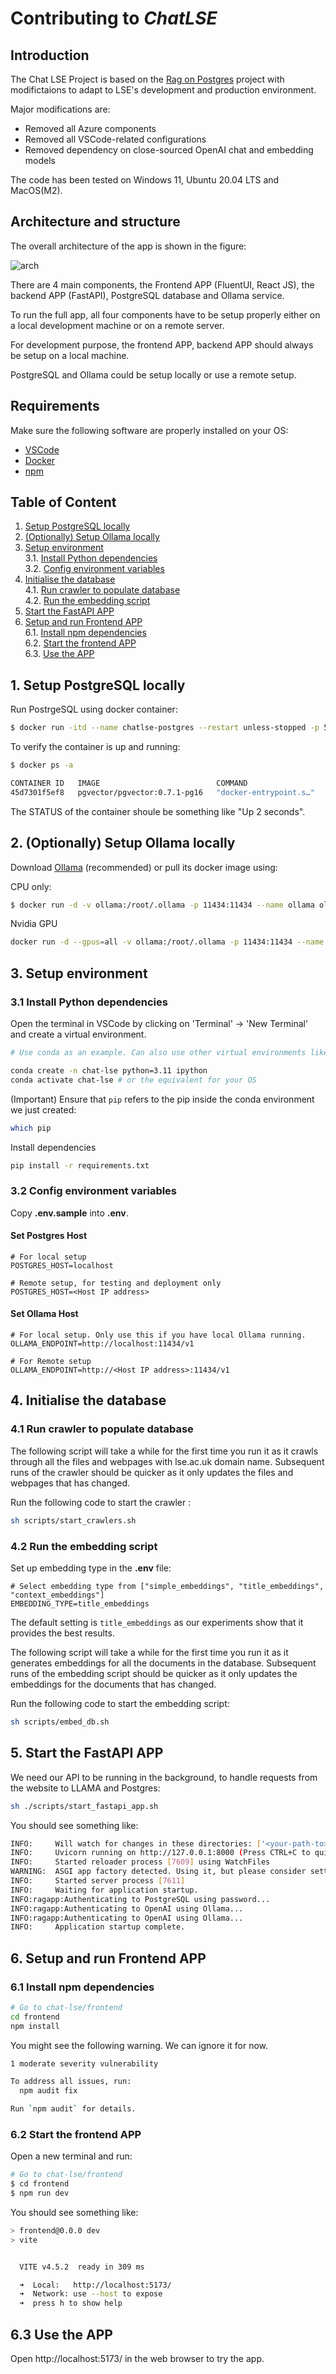 # Contributing to _ChatLSE_

## Introduction

The Chat LSE Project is based on the [Rag on Postgres](https://github.com/pamelafox/rag-on-postgres) project with modifictaions to adapt to LSE's development and production environment.

Major modifications are: 

- Removed all Azure components
- Removed all VSCode-related configurations
- Removed dependency on close-sourced OpenAI chat and embedding models

The code has been tested on Windows 11, Ubuntu 20.04 LTS and MacOS(M2).

## Architecture and structure

The overall architecture of the app is shown in the figure:

![arch](img/arch.png "Architecture of the app")

There are 4 main components, the Frontend APP (FluentUI, React JS), the backend APP (FastAPI), PostgreSQL database and Ollama service. 

To run the full app, all four components have to be setup properly either on a local development machine or on a remote server. 

For development purpose, the frontend APP, backend APP should always be setup on a local machine. 

PostgreSQL and Ollama could be setup locally or use a remote setup. 

## Requirements

Make sure the following software are properly installed on your OS: 

- [VSCode](https://code.visualstudio.com/)
- [Docker](https://docs.docker.com/engine/install/)
- [npm](https://docs.npmjs.com/downloading-and-installing-node-js-and-npm)

## Table of Content 
  1. [Setup PostgreSQL locally](#1-setup-postgresql-locally)
  2. [(Optionally) Setup Ollama locally](#2-optionally-setup-ollama-locally)
  3. [Setup environment](#3-setup-environment)  
      3.1. [Install Python dependencies](#31-install-python-dependencies)  
      3.2. [Config environment variables](#32-config-environment-variables)  
  4. [Initialise the database](#4-initialise-the-database)  
      4.1. [Run crawler to populate database](#41-run-crawler-to-populate-database)  
      4.2. [Run the embedding script](#42-run-the-embedding-script)  
  5. [Start the FastAPI APP](#5-start-the-fastapi-app)
  6. [Setup and run Frontend APP](#6-setup-and-run-frontend-app)  
      6.1. [Install npm dependencies](#61-install-npm-dependencies)  
      6.2. [Start the frontend APP](#62-start-the-frontend-app)  
      6.3. [Use the APP](#63-use-the-app)  

## 1. Setup PostgreSQL locally

Run PostrgeSQL using docker container:

```bash
$ docker run -itd --name chatlse-postgres --restart unless-stopped -p 5432:5432 -e POSTGRES_PASSWORD=chatlse -e POSTGRES_USER=chatlse -e POSTGRES_DB=chatlse -d pgvector/pgvector:0.7.1-pg16
```

To verify the container is up and running:

```bash
$ docker ps -a

CONTAINER ID   IMAGE                          COMMAND                  CREATED         STATUS         PORTS                                       NAMES
45d7301f5ef8   pgvector/pgvector:0.7.1-pg16   "docker-entrypoint.s…"   2 seconds ago   Up 2 seconds   0.0.0.0:5432->5432/tcp, :::5432->5432/tcp   chatlse-postgres
```

The STATUS of the container shoule be something like "Up 2 seconds".

## 2. (Optionally) Setup Ollama locally

Download [Ollama](https://ollama.com/download) (recommended) or pull its docker image using: 

CPU only: 
```bash
$ docker run -d -v ollama:/root/.ollama -p 11434:11434 --name ollama ollama/ollama
```

Nvidia GPU 
```bash
docker run -d --gpus=all -v ollama:/root/.ollama -p 11434:11434 --name ollama ollama/ollama
```

## 3. Setup environment

### 3.1 Install Python dependencies

Open the terminal in VSCode by clicking on 'Terminal' -> 'New Terminal' and create a virtual environment. 

```bash
# Use conda as an example. Can also use other virtual environments like venv

conda create -n chat-lse python=3.11 ipython
conda activate chat-lse # or the equivalent for your OS
```

(Important) Ensure that `pip` refers to the pip inside the conda environment we just created:

```bash
which pip
```

Install dependencies

```bash
pip install -r requirements.txt
```

### 3.2 Config environment variables

Copy **.env.sample** into **.env**.

#### Set Postgres Host

```
# For local setup
POSTGRES_HOST=localhost
```

```
# Remote setup, for testing and deployment only
POSTGRES_HOST=<Host IP address>
```

#### Set Ollama Host

```
# For local setup. Only use this if you have local Ollama running.
OLLAMA_ENDPOINT=http://localhost:11434/v1
```

```
# For Remote setup
OLLAMA_ENDPOINT=http://<Host IP address>:11434/v1
```

## 4. Initialise the database

### 4.1 Run crawler to populate database 

The following script will take a while for the first time you run it as it crawls through all the files and webpages with lse.ac.uk domain name. Subsequent runs of the crawler should be quicker as it only updates the files and webpages that has changed. 

Run the following code to start the crawler :

```bash
sh scripts/start_crawlers.sh 
```

### 4.2 Run the embedding script

Set up embedding type in the **.env** file: 

```
# Select embedding type from ["simple_embeddings", "title_embeddings", "context_embeddings"]
EMBEDDING_TYPE=title_embeddings
```

The default setting is `title_embeddings` as our experiments show that it provides the best results. 

The following script will take a while for the first time you run it as it generates embeddings for all the documents in the database. Subsequent runs of the embedding script should be quicker as it only updates the embeddings for the documents that has changed.

Run the following code to start the embedding script:

```bash
sh scripts/embed_db.sh
```

## 5. Start the FastAPI APP

We need our API to be running in the background, to handle requests from the website to LLAMA and Postgres:

```bash 
sh ./scripts/start_fastapi_app.sh
```

You should see something like:

```bash
INFO:     Will watch for changes in these directories: ['<your-path-to>/chat-lse']
INFO:     Uvicorn running on http://127.0.0.1:8000 (Press CTRL+C to quit)
INFO:     Started reloader process [7609] using WatchFiles
WARNING:  ASGI app factory detected. Using it, but please consider setting the --factory flag explicitly.
INFO:     Started server process [7611]
INFO:     Waiting for application startup.
INFO:ragapp:Authenticating to PostgreSQL using password...
INFO:ragapp:Authenticating to OpenAI using Ollama...
INFO:ragapp:Authenticating to OpenAI using Ollama...
INFO:     Application startup complete.
```

## 6. Setup and run Frontend APP

### 6.1 Install npm dependencies

```bash
# Go to chat-lse/frontend
cd frontend 
npm install
```

You might see the following warning. We can ignore it for now.

```bash
1 moderate severity vulnerability

To address all issues, run:
  npm audit fix

Run `npm audit` for details.
```

### 6.2 Start the frontend APP

Open a new terminal and run:

```bash
# Go to chat-lse/frontend
$ cd frontend 
$ npm run dev
```

You should see something like:

```bash
> frontend@0.0.0 dev
> vite


  VITE v4.5.2  ready in 309 ms

  ➜  Local:   http://localhost:5173/
  ➜  Network: use --host to expose
  ➜  press h to show help
```

## 6.3 Use the APP

Open http://localhost:5173/ in the web browser to try the app.
